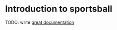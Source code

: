 # Introduction to sportsball

TODO: write [great documentation](http://jacobian.org/writing/what-to-write/)
